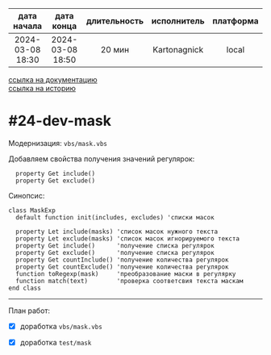 |   дата начала    |    дата конца    | длительность | исполнитель  | платформа |
|:----------------:|:----------------:|:------------:|:------------:|:---------:|
| 2024-03-08 18:30 | 2024-03-08 18:50 |    20 мин    | Kartonagnick |   local   |

[ссылка на документацию](../docs.md)  
[ссылка на историю](../history.md#-v024-dev)  

#24-dev-mask
============
Модернизация: `vbs/mask.vbs`  

Добавляем свойства получения значений регулярок:  
```vbs
  property Get include()
  property Get exclude()
```
Синопсис:  

```vbs
class MaskExp
  default function init(includes, excludes) 'списки масок

  property Let include(masks) 'список масок нужного текста
  property Let exclude(masks) 'список масок игнорируемого текста
  property Get include()      'получение списка регулярок
  property Get exclude()      'получение списка регулярок
  property Get countInclude() 'получение количества регулярок
  property Get countExclude() 'получение количества регулярок
  function toRegexp(mask)     'преобразование маски в регулярку
  function match(text)        'проверка соответсвия текста маскам
end class
```
--------------------------------------------------------------------------------

План работ:  
  - [x] доработка `vbs/mask.vbs`  
  - [x] доработка `test/mask`  

